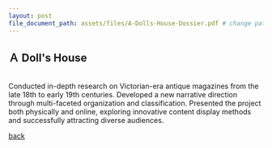 ```yaml
---
layout: post
file_document_path: assets/files/A-Dolls-House-Dossier.pdf # change path to assets/files/** to display another file(冒號後面一定要空一格)
---
```


## Ａ Doll's House
<br>
Conducted in-depth research on Victorian-era antique magazines from the late 18th to early 19th centuries. Developed a new narrative direction through multi-faceted organization and classification. Presented the project both physically and online, exploring innovative content display methods and successfully attracting diverse audiences.



[back](./)

